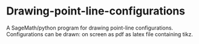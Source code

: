 # Drawing-point-line-configurations
A SageMath/python program for drawing point-line configurations.
Configurations can be drawn:
  on screen
  as pdf
  as latex file containing tikz.
  
